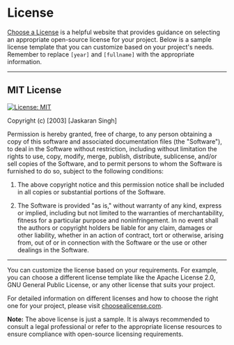 # License

[Choose a License](https://choosealicense.com/) is a helpful website that provides guidance on selecting an appropriate open-source license for your project. Below is a sample license template that you can customize based on your project's needs. Remember to replace `[year]` and `[fullname]` with the appropriate information.

---

MIT License
-----------

[![License: MIT](https://img.shields.io/badge/License-MIT-yellow.svg)](https://opensource.org/licenses/MIT)

Copyright (c) [2003] [Jaskaran Singh]

Permission is hereby granted, free of charge, to any person obtaining a copy of this software and associated documentation files (the "Software"), to deal in the Software without restriction, including without limitation the rights to use, copy, modify, merge, publish, distribute, sublicense, and/or sell copies of the Software, and to permit persons to whom the Software is furnished to do so, subject to the following conditions:

1. The above copyright notice and this permission notice shall be included in all copies or substantial portions of the Software.

2. The Software is provided "as is," without warranty of any kind, express or implied, including but not limited to the warranties of merchantability, fitness for a particular purpose and noninfringement. In no event shall the authors or copyright holders be liable for any claim, damages or other liability, whether in an action of contract, tort or otherwise, arising from, out of or in connection with the Software or the use or other dealings in the Software.

---

You can customize the license based on your requirements. For example, you can choose a different license template like the Apache License 2.0, GNU General Public License, or any other license that suits your project.

For detailed information on different licenses and how to choose the right one for your project, please visit [choosealicense.com](https://choosealicense.com/).

**Note:** The above license is just a sample. It is always recommended to consult a legal professional or refer to the appropriate license resources to ensure compliance with open-source licensing requirements.

